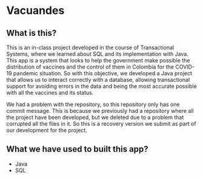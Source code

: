 # Vacuandes

## What is this?

This is an in-class project developed in the course of Transactional Systems, where we learned about SQL and its implementation with Java. This app is a system that looks to help the government make possible the distribution of vaccines and the control of them in Colombia for the COVID-19 pandemic situation. So with this objective, we developed a Java project that allows us to interact correctly with a database, allowing transactional support for avoiding errors in the data and being the most accurate possible with all the vaccines and its status.

We had a problem with the repository, so this repository only has one commit message. This is because we previously had a repository where all the project have been developed, but we deleted due to a problem that corrupted all the files in it. So this is a recovery version we submit as part of our development for the project.

## What we have used to built this app?

- Java
- SQL
